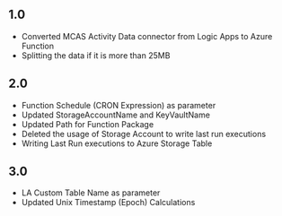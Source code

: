 ## 1.0
- Converted MCAS Activity Data connector from Logic Apps to Azure Function
- Splitting the data if it is more than 25MB

## 2.0
- Function Schedule (CRON Expression) as parameter
- Updated StorageAccountName and KeyVaultName
- Updated Path for Function Package
- Deleted the usage of Storage Account to write last run executions
- Writing Last Run executions to Azure Storage Table

## 3.0
- LA Custom Table Name as parameter
- Updated Unix Timestamp (Epoch) Calculations
